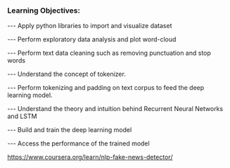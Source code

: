 ### Learning Objectives:

--- Apply python libraries to import and visualize dataset

--- Perform exploratory data analysis and plot word-cloud

--- Perform text data cleaning such as removing punctuation and stop words

--- Understand the concept of tokenizer.

--- Perform tokenizing and padding on text corpus to feed the deep learning model.

--- Understand the theory and intuition behind Recurrent Neural Networks and LSTM

--- Build and train the deep learning model

--- Access the performance of the trained model

https://www.coursera.org/learn/nlp-fake-news-detector/
